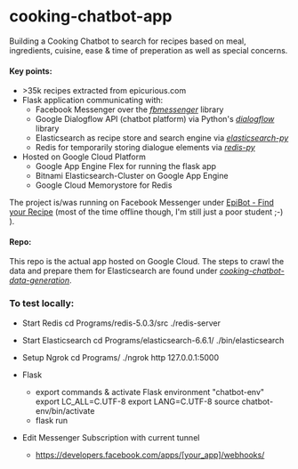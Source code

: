 # cooking-chatbot-app

Building a Cooking Chatbot to search for recipes based on meal, ingredients, cuisine, ease & time of preperation as well as special concerns.

#### Key points:
- \>35k recipes extracted from epicurious.com
- Flask application communicating with:
  - Facebook Messenger over the [*fbmessenger*](https://github.com/rehabstudio/fbmessenger) library
  - Google Dialogflow API (chatbot platform) via Python's [*dialogflow*](https://dialogflow-python-client-v2.readthedocs.io/en/latest/) library
  - Elasticsearch as recipe store and search engine via [*elasticsearch-py*](https://elasticsearch-py.readthedocs.io/en/master/)
  - Redis for temporarily storing dialogue elements via [*redis-py*](https://redis-py.readthedocs.io/en/latest/)
- Hosted on Google Cloud Platform
  - Google App Engine Flex for running the flask app
  - Bitnami Elasticsearch-Cluster on Google App Engine
  - Google Cloud Memorystore for Redis

The project is/was running on Facebook Messenger under [EpiBot - Find your Recipe](https://www.facebook.com/find.your.recipe.1/?modal=admin_todo_tour) (most of the time offline though, I'm still just a poor student ;-) ).

#### Repo:
This repo is the actual app hosted on Google Cloud. The steps to crawl the data and prepare them for Elasticsearch are found under [*cooking-chatbot-data-generation*](https://github.com/lukasb23/cooking-chatbot-data-generation).

### To test locally:

- Start Redis
    cd Programs/redis-5.0.3/src
    ./redis-server

- Start Elasticsearch
    cd Programs/elasticsearch-6.6.1/
    ./bin/elasticsearch

- Setup Ngrok
    cd Programs/
    ./ngrok http 127.0.0.1:5000

- Flask
  - export commands & activate Flask environment "chatbot-env"
      export LC_ALL=C.UTF-8
      export LANG=C.UTF-8
      source chatbot-env/bin/activate
  - flask run

- Edit Messenger Subscription with current tunnel
  - https://developers.facebook.com/apps/[your_app]/webhooks/

